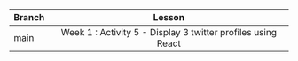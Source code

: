 | Branch        | Lesson         |
| ------------- |:-------------:|
| main          | Week 1 : Activity 5 - Display 3 twitter profiles using React 
